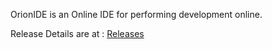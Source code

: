 OrionIDE is an Online IDE for performing development online.

Release Details are at :
[Releases]

[Releases]: http://git/cloudide/orionide/wikis/Releases